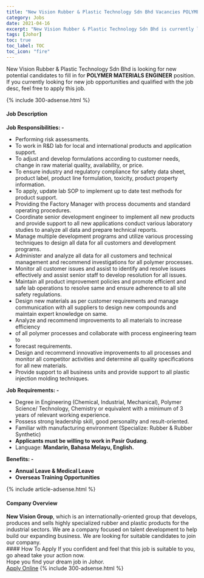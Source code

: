 ```yaml
---
title: "New Vision Rubber & Plastic Technology Sdn Bhd Vacancies POLYMER MATERIALS ENGINEER" 
category: Jobs 
date: 2021-04-16 
excerpt: "New Vision Rubber & Plastic Technology Sdn Bhd is currently looking for suitable person to fill in the POLYMER MATERIALS ENGINEER which based in Johor" 
tags: [Johor] 
toc: true 
toc_label: TOC 
toc_icon: "fire" 
--- 
```


<p>New Vision Rubber & Plastic Technology Sdn Bhd is looking for new potential candidates to fill in for <b>POLYMER MATERIALS ENGINEER</b> position. If you currently looking for new job opportunities and qualified with the job desc, feel free to apply this job.
</p>{% include 300-adsense.html %} 
<div><div><h4>Job Description</h4></div><div><div><span><div><p><strong>Job Responsibilities: -</strong></p><ul><li>Performing risk assessments.</li><li>To work in R&amp;D lab for local and international products and application support.</li><li>To adjust and develop formulations according to customer needs, change in raw material quality, availability, or price.</li><li>To ensure industry and regulatory compliance for safety data sheet, product label, product line formulation, toxicity, product property information.</li><li>To apply, update lab SOP to implement up to date test methods for product support.</li><li>Providing the Factory Manager with process documents and standard operating procedures.</li><li>Coordinate senior development engineer to implement all new products and provide support to all new applications conduct various laboratory studies to analyze all data and prepare technical reports.</li><li>Manage multiple development programs and utilize various processing techniques to design all data for all customers and development programs.</li><li>Administer and analyze all data for all customers and technical management and recommend investigations for all polymer processes.</li><li>Monitor all customer issues and assist to identify and resolve issues effectively and assist senior staff to develop resolution for all issues.</li><li>Maintain all product improvement policies and promote efficient and safe lab operations to resolve same and ensure adherence to all site safety regulations.</li><li>Design new materials as per customer requirements and manage communication with all suppliers to design new compounds and maintain expert knowledge on same.</li><li>Analyze and recommend improvements to all materials to increase efficiency</li><li>of all polymer processes and collaborate with process engineering team to</li><li>forecast requirements.</li><li>Design and recommend innovative improvements to all processes and monitor all competitor activities and determine all quality specifications for all new materials.</li><li>Provide support to all business units and provide support to all plastic injection molding techniques.</li></ul><p><strong>Job Requirements: -</strong></p><ul><li>Degree in Engineering (Chemical, Industrial, Mechanical), Polymer Science/ Technology, Chemistry or equivalent with a minimum of 3 years of relevant working experience.</li><li>Possess strong leadership skill, good personality and result-oriented.</li><li>Familiar with manufacturing environment (Specialize: Rubber &amp; Rubber Synthetic)</li><li><strong>Applicants must be willing to work in Pasir Gudang</strong>.&#160;</li><li>Language:&#160;<strong>Mandarin, Bahasa Melayu, English.&#160;</strong></li></ul><p><strong>Benefits: -&#160;</strong></p><ul><li><strong>Annual Leave &amp; Medical Leave</strong></li><li><strong>Overseas Training Opportunities</strong></li></ul></div></span></div></div></div> 
{% include article-adsense.html %} 
<div><div><h4>Company Overview</h4></div><div><div><span><div><div><strong>New Vision Group</strong>, which is an internationally-oriented group that develops, produces and sells highly specialized rubber and plastic products for the industrial sectors. We are a company focused on talent development to help build our expanding business. We are looking for suitable candidates to join our company.</div></div></span></div></div></div> 
#### How To Apply 
If you confident and feel that this job is suitable to you, go ahead take your action now. <br/> 
Hope you find your dream job in Johor. <br/> 
<a href="https://www.jobstreet.com.my/en/job/polymer-materials-engineer-4538141?jobId=jobstreet-my-job-4538141&" class="btn btn--info" target="_blank" rel="nofollow noopenner">Apply Online</a> 
{% include 300-adsense.html %} 